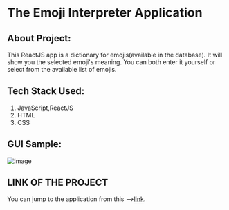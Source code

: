 # The Emoji Interpreter Application

## About Project:

This ReactJS app is a dictionary for emojis(available in the database).
It will show you the selected emoji's meaning. You can both enter it yourself or select from the available list of emojis.

## Tech Stack Used:
1. JavaScript,ReactJS
2. HTML
3. CSS

## GUI Sample:
![image](https://user-images.githubusercontent.com/56500938/208817459-ca15f6a3-2073-4c6d-b6b8-0d45c0ee966a.png)

## LINK OF THE PROJECT
You can jump to the application from this -->[link](https://jsq4to.csb.app/).
